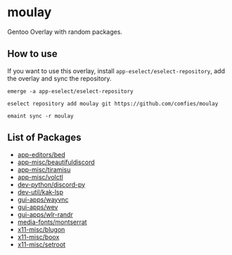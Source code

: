 # moulay
Gentoo Overlay with random packages.

## How to use
If you want to use this overlay, install `app-eselect/eselect-repository`, add the overlay and sync the repository.

```
emerge -a app-eselect/eselect-repository

eselect repository add moulay git https://github.com/comfies/moulay

emaint sync -r moulay
```

## List of Packages
 - [app-editors/bed](https://github.com/comfies/moulay/tree/master/app-editors/bed)
 - [app-misc/beautifuldiscord](https://github.com/comfies/moulay/tree/master/app-misc/beautifuldiscord)
 - [app-misc/tiramisu](https://github.com/comfies/moulay/tree/master/app-misc/tiramisu)
 - [app-misc/volctl](https://github.com/comfies/moulay/tree/master/app-misc/volctl)
 - [dev-python/discord-py](https://github.com/comfies/moulay/tree/master/dev-python/discord-py)
 - [dev-util/kak-lsp](https://github.com/comfies/moulay/tree/master/dev-util/kak-lsp)
 - [gui-apps/wayvnc](https://github.com/comfies/moulay/tree/master/gui-apps/wayvnc)
 - [gui-apps/wev](https://github.com/comfies/moulay/tree/master/gui-apps/wev)
 - [gui-apps/wlr-randr](https://github.com/comfies/moulay/tree/master/gui-apps/wlr-randr)
 - [media-fonts/montserrat](https://github.com/comfies/moulay/tree/master/media-fonts/montserrat)
 - [x11-misc/blugon](https://github.com/comfies/moulay/tree/master/x11-misc/blugon)
 - [x11-misc/boox](https://github.com/comfies/moulay/tree/master/x11-misc/boox)
 - [x11-misc/setroot](https://github.com/comfies/moulay/tree/master/x11-misc/setroot)

